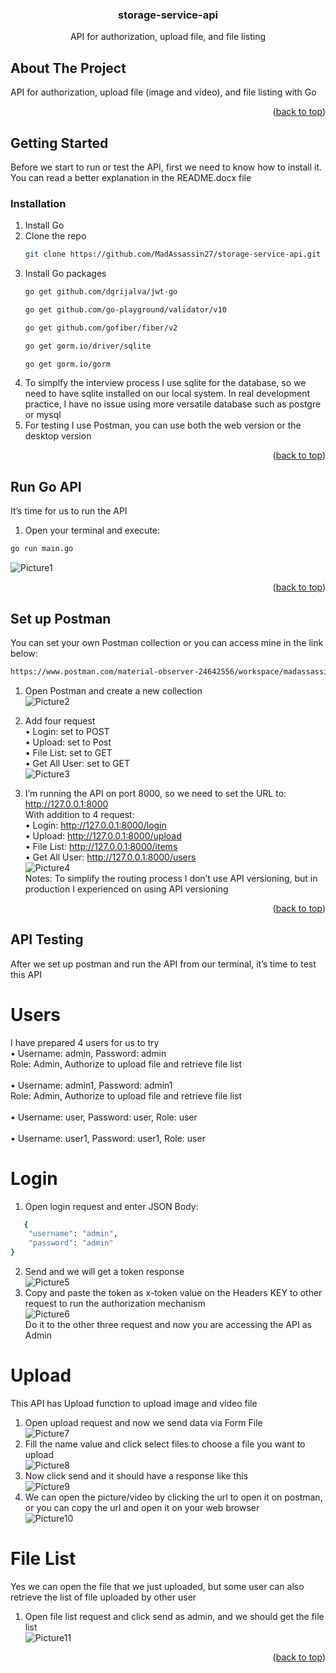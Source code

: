 <h3 align="center">storage-service-api</h3>

  <p align="center">
    API for authorization, upload file, and file listing
  </p>
</div>

<!-- ABOUT THE PROJECT -->
## About The Project

API for authorization, upload file (image and video), and file listing with Go

<p align="right">(<a href="#readme-top">back to top</a>)</p>

<!-- GETTING STARTED -->
## Getting Started

Before we start to run or test the API, first we need to know how to install it.
You can read a better explanation in the README.docx file

### Installation

1. Install Go
2. Clone the repo
   ```sh
   git clone https://github.com/MadAssassin27/storage-service-api.git
   ```
3. Install Go packages
   ```sh
   go get github.com/dgrijalva/jwt-go
   ```
   ```sh
   go get github.com/go-playground/validator/v10
   ```
   ```sh
   go get github.com/gofiber/fiber/v2
   ```
   ```sh
   go get gorm.io/driver/sqlite
   ```
   ```sh
   go get gorm.io/gorm
   ```
4. To simplfy the interview process I use sqlite for the database, so we need to have sqlite installed on our local system. In real development practice, I have no issue using more versatile database such as postgre or mysql
5. For testing I use Postman, you can use both the web version or the desktop version

<p align="right">(<a href="#readme-top">back to top</a>)</p>



<!-- Run Go API -->
## Run Go API

It’s time for us to run the API

1.	Open your terminal and execute:
```sh
go run main.go
```
![Picture1](https://user-images.githubusercontent.com/97210571/190069060-5e4e223d-8028-4d9d-80b7-cd022c1b052d.png)

<p align="right">(<a href="#readme-top">back to top</a>)</p>

<!-- Set up Postman -->
## Set up Postman
You can set your own Postman collection or you can access mine in the link below:
```sh
https://www.postman.com/material-observer-24642556/workspace/madassassin-workspace/collection/19104806-775e2dcf-c356-4d59-86f0-949f65c29ce3?action=share&creator=19104806
```


1.	Open Postman and create a new collection <br/>
![Picture2](https://user-images.githubusercontent.com/97210571/190069100-6d329089-1351-488b-93f8-e50b142298be.png)
2.	Add four request <br/>
    •	Login: set to POST <br/>
    •	Upload: set to Post <br/>
    •	File List: set to GET <br/>
    •	Get All User: set to GET <br/>
    ![Picture3](https://user-images.githubusercontent.com/97210571/190069114-37305d6f-1896-4041-b760-5a041445cbe8.png)

3.	I’m running the API on port 8000, so we need to set the URL to: <br/>
    http://127.0.0.1:8000 <br/>
    With addition to 4 request: <br/>
      •	Login: http://127.0.0.1:8000/login <br/>
      •	Upload: http://127.0.0.1:8000/upload <br/>
      •	File List: http://127.0.0.1:8000/items <br/>
      •	Get All User: http://127.0.0.1:8000/users <br/>
      ![Picture4](https://user-images.githubusercontent.com/97210571/190069129-1c026be4-74fc-4816-bf14-39221b5f42d8.png)
      <br/>
    Notes: To simplify the routing process I don’t use API versioning, but in production I experienced on using API versioning
    

<p align="right">(<a href="#readme-top">back to top</a>)</p>

<!-- API Testing -->
## API Testing
After we set up postman and run the API from our terminal, it’s time to test this API

# Users
I have prepared 4 users for us to try <br/>
  •	Username: admin, Password: admin <br/>
    Role: Admin, Authorize to upload file and retrieve file list <br/>
    <br/>
  •	Username: admin1, Password: admin1 <br/>
    Role: Admin, Authorize to upload file and retrieve file list <br/>
    <br/>
  •	Username: user, Password: user, Role: user <br/>
  <br/>
  •	Username: user1, Password: user1, Role: user <br/>
  
# Login
1.	Open login request and enter JSON Body:
```sh
   {
    "username": "admin",
    "password": "admin"
}
```

2.	Send and we will get a token response <br/>
![Picture5](https://user-images.githubusercontent.com/97210571/190069137-0bcefdf8-3072-40a7-b2b9-f80ffce36f50.png) <br/>
3.	Copy and paste the token as x-token value on the Headers KEY to other request to run the authorization mechanism <br/>
![Picture6](https://user-images.githubusercontent.com/97210571/190069144-a9587036-f7b4-45eb-abbb-c6031573c257.png) <br/>
Do it to the other three request and now you are accessing the API as Admin

# Upload
This API has Upload function to upload image and video file

1.	Open upload request and now we send data via Form File <br/>
![Picture7](https://user-images.githubusercontent.com/97210571/190069148-6d538d12-ce2f-4575-ba16-76f7d4749de1.png) <br/>
2.	Fill the name value and click select files to choose a file you want to upload <br/>
![Picture8](https://user-images.githubusercontent.com/97210571/190069157-0e9efa16-5e1e-40d6-984b-b4506d02cdb9.png) <br/>
3.	Now click send and it should have a response like this <br/>
![Picture9](https://user-images.githubusercontent.com/97210571/190069166-c4b07f74-c289-4b41-b34d-50d1018042db.png) <br/>
4.	We can open the picture/video by clicking the url to open it on postman, or you can copy the url and open it on your web browser <br/>
![Picture10](https://user-images.githubusercontent.com/97210571/190069181-1106a8bc-28d1-466c-8271-2820f68350f2.png) <br/>

# File List
Yes we can open the file that we just uploaded, but some user can also retrieve the list of file uploaded by other user <br/>
1.	Open file list request and click send as admin, and we should get the file list <br/>
![Picture11](https://user-images.githubusercontent.com/97210571/190069191-4d3a46da-6ebd-40bd-b499-f01b8921072d.png)


<p align="right">(<a href="#readme-top">back to top</a>)</p>
